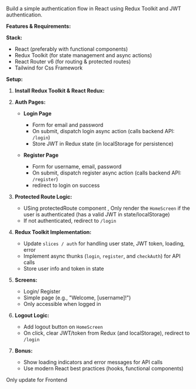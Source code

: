 Build a simple authentication flow in React using Redux Toolkit and JWT authentication.

**Features & Requirements:**

**Stack:**

- React (preferably with functional components)
- Redux Toolkit (for state management and async actions)
- React Router v6 (for routing & protected routes)
- Tailwind for Css Framework

**Setup:**

1.  **Install Redux Toolkit & React Redux:**

2.  **Auth Pages:**

    - **Login Page**

      - Form for email and password
      - On submit, dispatch login async action (calls backend API: `/login`)
      - Store JWT in Redux state (in localStorage for persistence)

    - **Register Page**

      - Form for username, email, password
      - On submit, dispatch register async action (calls backend API: `/register`)
      - redirect to login on success

3.  **Protected Route Logic:**

    - USing protectedRoute component , Only render the `HomeScreen` if the user is authenticated (has a valid JWT in state/localStorage)
    - If not authenticated, redirect to `/login`

4.  **Redux Toolkit Implementation:**

    - Update `slices / auth` for handling user state, JWT token, loading, error
    - Implement async thunks (`login`, `register`, and `checkAuth`) for API calls
    - Store user info and token in state

5.  **Screens:**

    - Login/ Register
    - Simple page (e.g., "Welcome, \[username]!")
    - Only accessible when logged in

6.  **Logout Logic:**

    - Add logout button on `HomeScreen`
    - On click, clear JWT/token from Redux (and localStorage), redirect to `/login`

7.  **Bonus:**

    - Show loading indicators and error messages for API calls
    - Use modern React best practices (hooks, functional components)

Only update for Frontend
